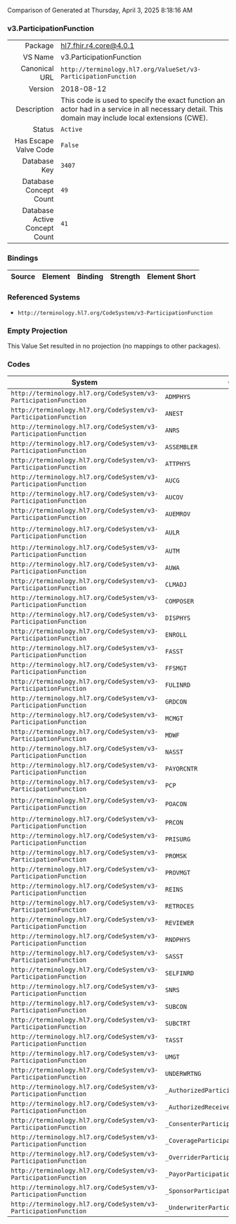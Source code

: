 Comparison of 
Generated at Thursday, April 3, 2025 8:18:16 AM

### v3.ParticipationFunction

|      |     |
| ---: | --- |
| Package | hl7.fhir.r4.core@4.0.1 |
| VS Name | v3.ParticipationFunction |
| Canonical URL | `http://terminology.hl7.org/ValueSet/v3-ParticipationFunction` |
| Version | 2018-08-12 |
| Description | This code is used to specify the exact function an actor had in a service in all necessary detail. This domain may include local extensions (CWE). |
| Status | `Active` |
| Has Escape Valve Code | `False` |
| Database Key | `3407` |
| Database Concept Count | `49` |
| Database Active Concept Count | `41` |
### Bindings

| Source | Element | Binding | Strength | Element Short |
| ------ | ------- | ------- | -------- | ------------- |

### Referenced Systems

* `http://terminology.hl7.org/CodeSystem/v3-ParticipationFunction`
### Empty Projection

This Value Set resulted in no projection (no mappings to other packages).

### Codes

| System | Code | Display |
| ------ | ---- | ------- |
| `http://terminology.hl7.org/CodeSystem/v3-ParticipationFunction` | `ADMPHYS` | admitting physician |
| `http://terminology.hl7.org/CodeSystem/v3-ParticipationFunction` | `ANEST` | anesthesist |
| `http://terminology.hl7.org/CodeSystem/v3-ParticipationFunction` | `ANRS` | anesthesia nurse |
| `http://terminology.hl7.org/CodeSystem/v3-ParticipationFunction` | `ASSEMBLER` | assembly software |
| `http://terminology.hl7.org/CodeSystem/v3-ParticipationFunction` | `ATTPHYS` | attending physician |
| `http://terminology.hl7.org/CodeSystem/v3-ParticipationFunction` | `AUCG` | caregiver information receiver |
| `http://terminology.hl7.org/CodeSystem/v3-ParticipationFunction` | `AUCOV` | consent overrider |
| `http://terminology.hl7.org/CodeSystem/v3-ParticipationFunction` | `AUEMROV` | emergency overrider |
| `http://terminology.hl7.org/CodeSystem/v3-ParticipationFunction` | `AULR` | legitimate relationship information receiver |
| `http://terminology.hl7.org/CodeSystem/v3-ParticipationFunction` | `AUTM` | care team information receiver |
| `http://terminology.hl7.org/CodeSystem/v3-ParticipationFunction` | `AUWA` | work area information receiver |
| `http://terminology.hl7.org/CodeSystem/v3-ParticipationFunction` | `CLMADJ` | claims adjudication |
| `http://terminology.hl7.org/CodeSystem/v3-ParticipationFunction` | `COMPOSER` | composer software |
| `http://terminology.hl7.org/CodeSystem/v3-ParticipationFunction` | `DISPHYS` | discharging physician |
| `http://terminology.hl7.org/CodeSystem/v3-ParticipationFunction` | `ENROLL` | enrollment broker |
| `http://terminology.hl7.org/CodeSystem/v3-ParticipationFunction` | `FASST` | first assistant surgeon |
| `http://terminology.hl7.org/CodeSystem/v3-ParticipationFunction` | `FFSMGT` | ffs management |
| `http://terminology.hl7.org/CodeSystem/v3-ParticipationFunction` | `FULINRD` | fully insured |
| `http://terminology.hl7.org/CodeSystem/v3-ParticipationFunction` | `GRDCON` | legal guardian consent author |
| `http://terminology.hl7.org/CodeSystem/v3-ParticipationFunction` | `MCMGT` | managed care management |
| `http://terminology.hl7.org/CodeSystem/v3-ParticipationFunction` | `MDWF` | midwife |
| `http://terminology.hl7.org/CodeSystem/v3-ParticipationFunction` | `NASST` | nurse assistant |
| `http://terminology.hl7.org/CodeSystem/v3-ParticipationFunction` | `PAYORCNTR` | payor contracting |
| `http://terminology.hl7.org/CodeSystem/v3-ParticipationFunction` | `PCP` | primary care physician |
| `http://terminology.hl7.org/CodeSystem/v3-ParticipationFunction` | `POACON` | healthcare power of attorney consent author |
| `http://terminology.hl7.org/CodeSystem/v3-ParticipationFunction` | `PRCON` | personal representative consent author |
| `http://terminology.hl7.org/CodeSystem/v3-ParticipationFunction` | `PRISURG` | primary surgeon |
| `http://terminology.hl7.org/CodeSystem/v3-ParticipationFunction` | `PROMSK` | authorized provider masking author |
| `http://terminology.hl7.org/CodeSystem/v3-ParticipationFunction` | `PROVMGT` | provider management |
| `http://terminology.hl7.org/CodeSystem/v3-ParticipationFunction` | `REINS` | reinsures |
| `http://terminology.hl7.org/CodeSystem/v3-ParticipationFunction` | `RETROCES` | retrocessionaires |
| `http://terminology.hl7.org/CodeSystem/v3-ParticipationFunction` | `REVIEWER` | reviewer |
| `http://terminology.hl7.org/CodeSystem/v3-ParticipationFunction` | `RNDPHYS` | rounding physician |
| `http://terminology.hl7.org/CodeSystem/v3-ParticipationFunction` | `SASST` | second assistant surgeon |
| `http://terminology.hl7.org/CodeSystem/v3-ParticipationFunction` | `SELFINRD` | self insured |
| `http://terminology.hl7.org/CodeSystem/v3-ParticipationFunction` | `SNRS` | scrub nurse |
| `http://terminology.hl7.org/CodeSystem/v3-ParticipationFunction` | `SUBCON` | subject of consent author |
| `http://terminology.hl7.org/CodeSystem/v3-ParticipationFunction` | `SUBCTRT` | subcontracting risk |
| `http://terminology.hl7.org/CodeSystem/v3-ParticipationFunction` | `TASST` | third assistant |
| `http://terminology.hl7.org/CodeSystem/v3-ParticipationFunction` | `UMGT` | utilization management |
| `http://terminology.hl7.org/CodeSystem/v3-ParticipationFunction` | `UNDERWRTNG` | underwriting |
| `http://terminology.hl7.org/CodeSystem/v3-ParticipationFunction` | `_AuthorizedParticipationFunction` | AuthorizedParticipationFunction |
| `http://terminology.hl7.org/CodeSystem/v3-ParticipationFunction` | `_AuthorizedReceiverParticipationFunction` | AuthorizedReceiverParticipationFunction |
| `http://terminology.hl7.org/CodeSystem/v3-ParticipationFunction` | `_ConsenterParticipationFunction` | ConsenterParticipationFunction |
| `http://terminology.hl7.org/CodeSystem/v3-ParticipationFunction` | `_CoverageParticipationFunction` | CoverageParticipationFunction |
| `http://terminology.hl7.org/CodeSystem/v3-ParticipationFunction` | `_OverriderParticipationFunction` | OverriderParticipationFunction |
| `http://terminology.hl7.org/CodeSystem/v3-ParticipationFunction` | `_PayorParticipationFunction` | PayorParticipationFunction |
| `http://terminology.hl7.org/CodeSystem/v3-ParticipationFunction` | `_SponsorParticipationFunction` | SponsorParticipationFunction |
| `http://terminology.hl7.org/CodeSystem/v3-ParticipationFunction` | `_UnderwriterParticipationFunction` | UnderwriterParticipationFunction |
